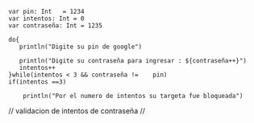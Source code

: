 
    var pin: Int   = 1234
    var intentos: Int = 0
    var contraseña: Int = 1235
    
    do{
       println("Digite su pin de google")
       
       println("Digite su contraseña para ingresar : ${contraseña++}")
       intentos++
    }while(intentos < 3 && contraseña !=	pin)
    if(intentos ==3)
        
        println("Por el numero de intentos su targeta fue bloqueada")
    
  // validacion de intentos de contraseña //
